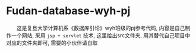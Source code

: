 # Fudan-database-wyh-pj
&emsp;&emsp;这是复旦大学计算机系《数据库引论》wyh班级的pj参考代码, 内容是自己制作一个网站, 采用 `jsp + servlet` 技术, 这里给出src文件夹, 用其替代自己项目中对应的文件夹即可, 需要的小伙伴请自取

